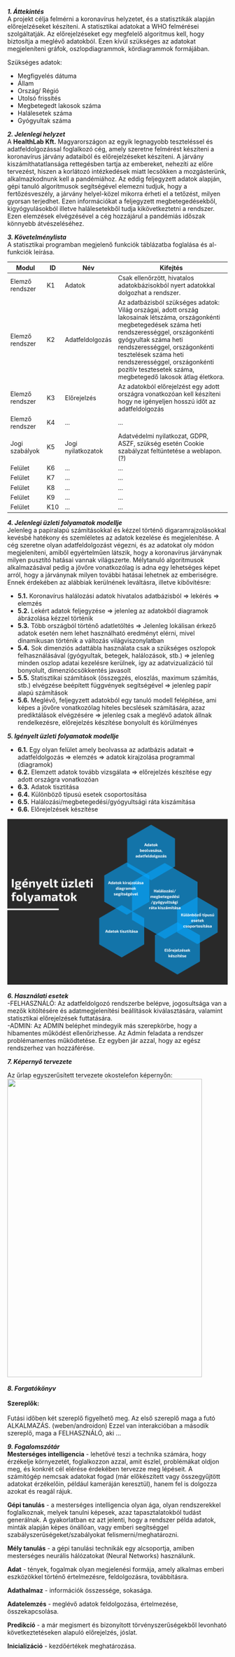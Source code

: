 ***1. Áttekintés***<br>
A projekt célja felmérni a koronavírus helyzetet, és a statisztikák alapján előrejelzéseket készíteni. A statisztikai adatokat a WHO felmérései szolgáltatják. Az előrejelzéseket egy megfelelő algoritmus kell, hogy biztosítja a meglévő adatokból. Ezen kívül szükséges az adatokat megjeleníteni gráfok, oszlopdiagrammok, kördiagrammok formájában. 

Szükséges adatok: 
- Megfigyelés dátuma
- Állam
- Ország/ Régió
- Utolsó frissítés
- Megbetegedt lakosok száma
- Halálesetek száma
- Gyógyultak száma

***2. Jelenlegi helyzet***<br>
 A **HealthLab Kft.** Magyarországon az egyik legnagyobb teszteléssel és adatfeldolgozással foglalkozó cég, amely szeretne felmérést készíteni a koronavírus járvány adataiból és előrejelzéseket készíteni. A járvány kiszámíthatatlansága rettegésben tartja az embereket, nehezíti az előre tervezést, hiszen a korlátozó intézkedések miatt lecsökken a mozgásterünk, alkalmazkodnunk kell a pandémiához. Az eddig feljegyzett adatok alapján, gépi tanuló algoritmusok segítségével elemezni tudjuk, hogy a fertőzésveszély, a járvány helyel-közel mikorra érheti el a tetőzést, milyen gyorsan terjedhet. Ezen információkat a feljegyzett megbetegedésekből, kigyógyulásokból illetve halálesetekből tudja kikövetkeztetni a rendszer. Ezen elemzések elvégzésével a cég hozzájárul a pandémiás időszak könnyebb átvészeléséhez.


***3. Követelménylista***<br>
A statisztikai programban megjelenő funkciók táblázatba foglalása és al-funkciók leírása.

|   Modul   | ID |         Név         | Kifejtés |
|-----------|----|---------------------|----------|
|Elemző rendszer         | K1 | Adatok | Csak ellenőrzött, hivatalos adatokbázisokból nyert adatokkal dolgozhat a rendszer. |
|Elemző rendszer         | K2 | Adatfeldolgozás | Az adatbázisból szükséges adatok: Világ országai, adott ország lakosainak létszáma,  országonkénti megbetegedések száma heti rendszerességgel, országonkénti gyógyultak száma heti rendszerességgel, országonkénti tesztelések száma heti rendszerességgel, országonkénti pozitív tesztesetek száma, megbetegedő lakosok átlag életkora. |
|Elemző rendszer         | K3 | Előrejelzés | Az adatokból előrejelzést egy adott országra vonatkozóan kell készíteni hogy ne igényeljen hosszú időt az adatfeldolgozás |
|Elemző rendszer         | K4 |  ... |...|
|Jogi szabályok| K5 |Jogi nyilatkozatok   |Adatvédelmi nyilatkozat, GDPR, ASZF, szükség esetén Cookie szabályzat feltüntetése a weblapon. (?) |
|Felület       | K6 | ... |...|
|Felület       | K7 |...  |...|
|Felület       | K8 |...   |...|
|Felület       | K9 |...|...|
|Felület       | K10 |... |...|


***4. Jelenlegi üzleti folyamatok modellje***<br>
Jelenleg a papíralapú számításokkal és kézzel történő digaramrajzolásokkal kevésbé hatékony és szemléletes az adatok kezelése és megjelenítése. A cég szeretne olyan adatfeldolgozást végezni, és az adatokat oly módon megjeleníteni, amiből egyértelműen látszik, hogy a koronavírus járványnak milyen pusztító hatásai vannak világszerte. Mélytanuló algoritmusok alkalmazásával pedig a jövőre vonatkozólag is adna egy lehetséges képet arról, hogy a járványnak milyen további hatásai lehetnek az emberiségre. Ennek érdekében az alábbiak kerülnének leváltásra, illetve kibővítésre:
- **5.1.** Koronavírus halálozási adatok hivatalos adatbázisból  =>  lekérés => elemzés 
- **5.2.** Lekért adatok feljegyzése =>  jelenleg az adatokból diagramok ábrázolása kézzel történik
- **5.3.** Több országból történő adatletöltés => Jelenleg lokálisan érkező adatok esetén nem lehet használható eredményt elérni, mivel dinamikusan történik a változás világviszonylatban
- **5.4.** Sok dimenziós adattábla használata csak a szükséges oszlopok felhasználásával (gyógyultak, betegek, halálozások, stb.) => jelenleg minden oszlop adatai kezelésre kerülnek, így az adatvizualizáció túl bonyolult, dimenziócsökkentés javasolt
- **5.5.** Statisztikai számítások (összegzés, eloszlás, maximum számítás, stb.) elvégzése beépített függvények segítségével => jelenleg papír alapú számítások
- **5.6.** Meglévő, feljegyzett adatokból egy tanuló modell felépítése, ami képes a jövőre vonatkozólag hiteles becslések számítására, azaz prediktálások elvégzésére => jelenleg csak a meglévő adatok állnak rendelkezésre, előrejelzés készítése bonyolult és körülményes 
   
***5. Igényelt üzleti folyamatok modellje***<br>
- **6.1.** Egy olyan felület amely beolvassa az adatbázis adatait => adatfeldolgozás => elemzés => adatok kirajzolása programmal (diagramok)
- **6.2.** Elemzett adatok tovább vizsgálata => előrejelzés készítése egy adott országra vonatkozóan
- **6.3.** Adatok tisztitása
- **6.4.** Különböző típusú esetek csoportosítása
- **6.5.** Halálozási/megbetegedési/gyógyultsági ráta kiszámítása
- **6.6.** Előrejelzések készítése

<img src="images/Igényelt_üzleti_folyamatok.png" data-canonical-src=""/>
  

***6. Használati esetek***<br>
-FELHASZNÁLÓ: Az adatfeldolgozó rendszerbe belépve, jogosultsága van a mezők kitöltésére és adatmegjelenítési beállítások kiválasztására, valamint statisztikai előrejelzések futtatására.<br>
-ADMIN: Az ADMIN beléphet mindegyik más szerepkörbe,
hogy a hibamentes működést ellenőrizhesse. Az Admin
feladata a rendszer problémamentes működtetése. Ez egyben jár azzal,
hogy az egész rendszerhez van hozzáférése.

***7. Képernyő tervezete***<br>

Az űrlap egyszerűsített tervezete okostelefon képernyőn:<br>
<img src="" data-canonical-src="" width="445" height="681" />

 
 ***8. Forgatókönyv***<br><br>
 **Szereplők:**<br><br>
Futási időben két szereplő figyelhető meg. Az
első szereplő maga a futó ALKALMAZÁS. (weben/androidon)
Ezzel van interakcióban a második szereplő, maga a FELHASZNÁLÓ, aki ...

***9. Fogalomszótár***<br>
**Mesterséges intelligencia** - lehetővé teszi a technika számára, hogy érzékelje környezetét, foglalkozzon azzal, amit észlel, problémákat oldjon meg, és konkrét cél elérése érdekében tervezze meg lépéseit. A számítógép nemcsak adatokat fogad (már előkészített vagy összegyűjtött adatokat érzékelőin, például kameráján keresztül), hanem fel is dolgozza azokat és reagál rájuk.

**Gépi tanulás** - a mesterséges intelligencia olyan ága, olyan rendszerekkel foglalkoznak, melyek tanulni képesek, azaz tapasztalatokból tudást generálnak. A gyakorlatban ez azt jelenti, hogy a rendszer példa adatok, minták alapján képes önállóan, vagy emberi segítséggel szabályszerűségeket/szabályokat felismerni/meghatározni.

**Mély tanulás** - a gépi tanulási technikák egy alcsoportja, amiben mesterséges neurális hálózatokat (Neural Networks) használunk.

**Adat** - tények, fogalmak olyan megjelenési formája, amely alkalmas emberi eszközökkel történő értelmezésre, feldolgozásra, továbbításra. 

**Adathalmaz** - információk összessége, sokasága. 

**Adatelemzés** - meglévő adatok feldolgozása, értelmezése, összekapcsolása.

**Predikcíó** - a már megismert és bizonyított törvényszerűségekből levonható következtetéseken alapuló előrejelzés, jóslat.

**Inicializáció** - kezdőértékek meghatározása.
